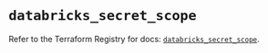 # `databricks_secret_scope`

Refer to the Terraform Registry for docs: [`databricks_secret_scope`](https://registry.terraform.io/providers/databricks/databricks/1.49.0/docs/resources/secret_scope).
